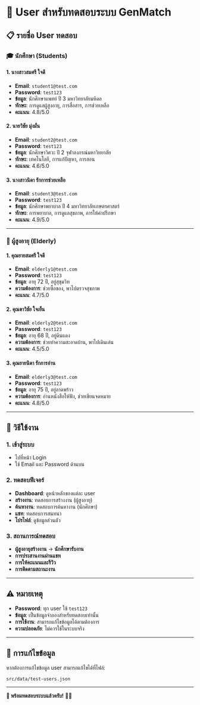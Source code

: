# 👥 User สำหรับทดสอบระบบ GenMatch

## **📋 รายชื่อ User ทดสอบ**

### **🎓 นักศึกษา (Students)**

#### **1. นางสาวสมศรี ใจดี**
- **Email**: `student1@test.com`
- **Password**: `test123`
- **ข้อมูล**: นักศึกษาแพทย์ ปี 3 มหาวิทยาลัยมหิดล
- **ทักษะ**: การดูแลผู้สูงอายุ, การสื่อสาร, การช่วยเหลือ
- **คะแนน**: 4.8/5.0

#### **2. นายวิชัย มุ่งมั่น**
- **Email**: `student2@test.com`
- **Password**: `test123`
- **ข้อมูล**: นักศึกษาวิศวะ ปี 2 จุฬาลงกรณ์มหาวิทยาลัย
- **ทักษะ**: เทคโนโลยี, การแก้ปัญหา, การสอน
- **คะแนน**: 4.6/5.0

#### **3. นางสาวนิดา รักการช่วยเหลือ**
- **Email**: `student3@test.com`
- **Password**: `test123`
- **ข้อมูล**: นักศึกษาพยาบาล ปี 4 มหาวิทยาลัยเกษตรศาสตร์
- **ทักษะ**: การพยาบาล, การดูแลสุขภาพ, การให้คำปรึกษา
- **คะแนน**: 4.9/5.0

---

### **👵 ผู้สูงอายุ (Elderly)**

#### **1. คุณยายสมศรี ใจดี**
- **Email**: `elderly1@test.com`
- **Password**: `test123`
- **ข้อมูล**: อายุ 72 ปี, อยู่สุขุมวิท
- **ความต้องการ**: ช่วยซื้อของ, พาไปตรวจสุขภาพ
- **คะแนน**: 4.7/5.0

#### **2. คุณตาวิชัย ใจเย็น**
- **Email**: `elderly2@test.com`
- **Password**: `test123`
- **ข้อมูล**: อายุ 68 ปี, อยู่ดินแดง
- **ความต้องการ**: ช่วยทำความสะอาดบ้าน, พาไปเดินเล่น
- **คะแนน**: 4.5/5.0

#### **3. คุณยายนิดา รักการอ่าน**
- **Email**: `elderly3@test.com`
- **Password**: `test123`
- **ข้อมูล**: อายุ 75 ปี, อยู่ลาดพร้าว
- **ความต้องการ**: อ่านหนังสือให้ฟัง, ช่วยเขียนจดหมาย
- **คะแนน**: 4.8/5.0

---

## **🚀 วิธีใช้งาน**

### **1. เข้าสู่ระบบ**
- ไปที่หน้า Login
- ใช้ Email และ Password ด้านบน

### **2. ทดสอบฟีเจอร์**
- **Dashboard**: ดูหน้าหลักของแต่ละ user
- **สร้างงาน**: ทดสอบการสร้างงาน (ผู้สูงอายุ)
- **ค้นหางาน**: ทดสอบการค้นหางาน (นักศึกษา)
- **แชท**: ทดสอบการสนทนา
- **โปรไฟล์**: ดูข้อมูลส่วนตัว

### **3. สถานการณ์ทดสอบ**
- **ผู้สูงอายุสร้างงาน** → **นักศึกษารับงาน**
- **การประสานงานผ่านแชท**
- **การให้คะแนนและรีวิว**
- **การติดตามสถานะงาน**

---

## **⚠️ หมายเหตุ**

- **Password**: ทุก user ใช้ `test123`
- **ข้อมูล**: เป็นข้อมูลจำลองสำหรับทดสอบเท่านั้น
- **การใช้งาน**: สามารถแก้ไขข้อมูลได้ตามต้องการ
- **ความปลอดภัย**: ไม่ควรใช้ในระบบจริง

---

## **🔧 การแก้ไขข้อมูล**

หากต้องการแก้ไขข้อมูล user สามารถแก้ไขได้ที่ไฟล์:
```
src/data/test-users.json
```

---

**🎯 พร้อมทดสอบระบบแล้วครับ!** 🚀✨
